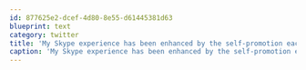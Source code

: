```yaml
---
id: 877625e2-dcef-4d80-8e55-d61445381d63
blueprint: text
category: twitter
title: 'My Skype experience has been enhanced by the self-promotion each time I open it #UIfail'
caption: 'My Skype experience has been enhanced by the self-promotion each time I open it <span class="hashtag hashtag_local">#<a href="http://tweettemp.darylchymko.ca/?tag=uifail">UIfail</a>'
---
```

